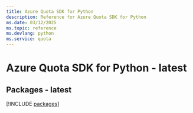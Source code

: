 ```yaml
---
title: Azure Quota SDK for Python
description: Reference for Azure Quota SDK for Python
ms.date: 03/12/2025
ms.topic: reference
ms.devlang: python
ms.service: quota
---
```

# Azure Quota SDK for Python - latest
## Packages - latest
[!INCLUDE [packages](quota-index.md)]